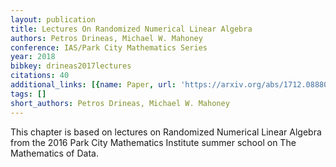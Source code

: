 ```yaml
---
layout: publication
title: Lectures On Randomized Numerical Linear Algebra
authors: Petros Drineas, Michael W. Mahoney
conference: IAS/Park City Mathematics Series
year: 2018
bibkey: drineas2017lectures
citations: 40
additional_links: [{name: Paper, url: 'https://arxiv.org/abs/1712.08880'}]
tags: []
short_authors: Petros Drineas, Michael W. Mahoney
---
```

This chapter is based on lectures on Randomized Numerical Linear Algebra from
the 2016 Park City Mathematics Institute summer school on The Mathematics of
Data.